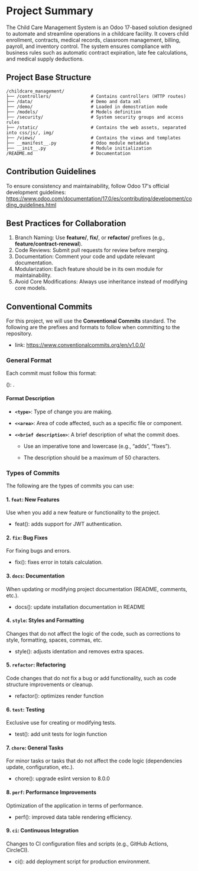 # Project Summary

The Child Care Management System is an Odoo 17-based solution designed to automate and streamline operations in a childcare facility. It covers child enrollment, contracts, medical records, classroom management, billing, payroll, and inventory control. The system ensures compliance with business rules such as automatic contract expiration, late fee calculations, and medical supply deductions.

## Project Base Structure

```plaintext
/childcare_management/
├── /controllers/               # Contains controllers (HTTP routes)
├── /data/                      # Demo and data xml
├── /demo/                      # Loaded in demostration mode
├── /models/                    # Models definition
├── /security/                  # System security groups and access rules
├── /static/                    # Contains the web assets, separated into css/js/, img/
├── /views/                     # Contains the views and templates
├── __manifest__.py             # Odoo module metadata
├── __init__.py                 # Module initialization
/README.md                      # Documentation
```

## Contribution Guidelines

To ensure consistency and maintainability, follow Odoo 17's official development guidelines:
 <https://www.odoo.com/documentation/17.0/es/contributing/development/coding_guidelines.html>

## Best Practices for Collaboration

1. Branch Naming: Use **feature/**, **fix/**, or **refactor/** prefixes (e.g., **feature/contract-renewal**).
2. Code Reviews: Submit pull requests for review before merging.
3. Documentation: Comment your code and update relevant documentation.
4. Modularization: Each feature should be in its own module for maintainability.
5. Avoid Core Modifications: Always use inheritance instead of modifying core models.

## Conventional Commits

For this project, we will use the **Conventional Commits** standard. The following are the prefixes and formats to follow when committing to the repository.

- link: <https://www.conventionalcommits.org/en/v1.0.0/>

### General Format

Each commit must follow this format:

<type>(<area>): <short description>.

#### Format Description

- **`<type>`**: Type of change you are making.

- **`<<area>`**: Area of code affected, such as a specific file or component.

- **`<<brief description>`**: A brief description of what the commit does.

  - Use an imperative tone and lowercase (e.g., “adds”, “fixes”).

  - The description should be a maximum of 50 characters.

### Types of Commits

The following are the types of commits you can use:

#### 1. `feat`: New Features

Use when you add a new feature or functionality to the project.

- feat(<component>): adds support for JWT authentication.

#### 2. `fix`: Bug Fixes

For fixing bugs and errors.

- fix(<module>): fixes error in totals calculation.

#### 3. `docs`: Documentation

When updating or modifying project documentation (README, comments, etc.).

- docs(<file>): update installation documentation in README

#### 4. `style`: Styles and Formatting

Changes that do not affect the logic of the code, such as corrections to style, formatting, spaces, commas, etc.

- style(<file>): adjusts identation and removes extra spaces.

#### 5. `refactor`: Refactoring

Code changes that do not fix a bug or add functionality, such as code structure improvements or cleanup.

- refactor(<component>): optimizes render function

#### 6. `test`: Testing

Exclusive use for creating or modifying tests.

- test(<service>): add unit tests for login function

#### 7. `chore`: General Tasks

For minor tasks or tasks that do not affect the code logic (dependencies update, configuration, etc.).

- chore(<dependencies>): upgrade eslint version to 8.0.0

#### 8. `perf`: Performance Improvements

Optimization of the application in terms of performance.

- perf(<component>): improved data table rendering efficiency.

#### 9. `ci`: Continuous Integration

Changes to CI configuration files and scripts (e.g., GitHub Actions, CircleCI).

- ci(<pipeline>): add deployment script for production environment.

